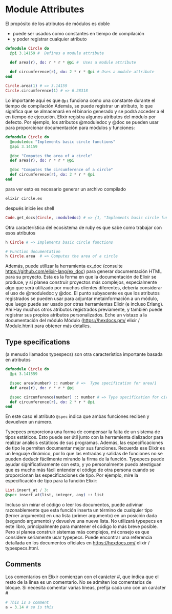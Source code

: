 # Module Attributes

El propósito de los atributos de módulos es doble
 - puede ser usados como constantes en tiempo de compilación
 - y poder registrar cualquier atributo 

```elixir
defmodule Circle do
  @pi 3.14159 #  Defines a module attribute

  def area(r), do: r * r * @pi #  Uses a module attribute
  
  def circumference(r), do: 2 * r * @pi # Uses a module attribute
end

Circle.area(1) # => 3.14159
Circle.circumference(1) # => 6.28318
```

Lo importante aquí es que `@pi` funciona como una constante durante el tiempo de compilación
Además, se puede registrar un atributo, lo que significa que se almacenará en el binario generado y se podrá acceder a él en tiempo de ejecución. Elixir registra algunos atributos del módulo por
defecto. Por ejemplo, los atributos @moduledoc y @doc se pueden usar para proporcionar documentación para módulos y funciones:

```elixir
defmodule Circle do
  @moduledoc "Implements basic circle functions"
  @api 3.14159

  @doc "Computes the area of a circle"
  def area(r), do: r * r * @pi

  @doc "Computes the circumference of a circle"
  def circumference(r), do: 2 * r * @pi
end
```

para ver esto es necesario generar un archivo compilado

```elixir
elixir circle.ex
```

después inicie iex shell

```elixir
Code.get_docs(Circle, :moduledoc) # => {1, "Implements basic circle functions"}
```

Otra característica del ecosistema de ruby es que sabe como trabajar con esos atributos

```elixir
h Circle # => Implements basic circle functions

# Function documentation
h Circle.area  # => Computes the area of a circle
```

Además, puede utilizar la herramienta ex_doc (consulte https://github.com/elixir-lang/ex_doc)
para generar documentación HTML para su proyecto. Esta es la forma en que la documentación de Elixir
se produce, y si planea construir proyectos más complejos, especialmente algo que
será utilizado por muchos clientes diferentes, debería considerar el uso de @moduledoc y @doc.
El punto subyacente es que los atributos registrados se pueden usar para adjuntar metainformación a un módulo, que luego puede ser usado por otras herramientas Elixir (e incluso Erlang). Ahí
Hay muchos otros atributos registrados previamente, y también puede registrar sus propios atributos personalizados. Eche un vistazo a la documentación del módulo Módulo (https://hexdocs.pm/
elixir / Module.html) para obtener más detalles.

## Type specifications

(a menudo llamados typespecs) son otra característica importante basada en atributos

```elixir
defmodule Circle do
  @pi 3.141559

  @spec area(number) :: number # =>  Type specification for area/1
  def area(r), do: r * r * @pi

  @spec circumference(number) :: number # => Type specification for circumference/1
  def circumference(r), do: 2 * r * @pi
end
```

En este caso el atributo `@spec` indica que ambas funciones reciben y devuelven un número.

Typepecs proporciona una forma de compensar la falta de un sistema de tipos estáticos. Esto puede ser
útil junto con la herramienta dializador para realizar análisis estáticos de sus programas.
Además, las especificaciones de tipo le permiten documentar mejor sus funciones. Recuerda ese Elixir
es un lenguaje dinámico, por lo que las entradas y salidas de funciones no se pueden deducir fácilmente mirando
la firma de la función. Typepecs puede ayudar significativamente con esto, y yo personalmente puedo
atestiguan que es mucho más fácil entender el código de otra persona cuando se proporcionan las especificaciones de tipo.
Por ejemplo, mire la especificación de tipo para la función 
Elixir:

```elixir
List.insert_at / 3:
@spec insert_at(list, integer, any) :: list
```

Incluso sin mirar el código o leer los documentos, puede adivinar razonablemente que
esta función inserta un término de cualquier tipo (tercer argumento) en una lista (primer argumento) en un
posición dada (segundo argumento) y devuelve una nueva lista.
No utilizará typepecs en este libro, principalmente para mantener el código lo más breve posible.
Pero si planea construir sistemas más complejos, mi consejo es que considere seriamente usar
typepecs. Puede encontrar una referencia detallada en los documentos oficiales en https://hexdocs.pm/
elixir / typespecs.html.

## Comments

Los comentarios en Elixir comienzan con el carácter #, que indica que el resto de la línea es
un comentario. No se admiten los comentarios de bloque. Si necesita comentar varias líneas,
prefija cada uno con un carácter #

```elixir
# This is a comment
a = 3.14 # so is this
```
